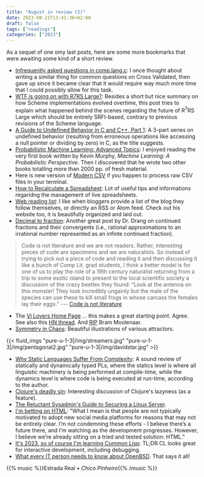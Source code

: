 ```yaml
---
title: "August in review (2)"
date: 2023-08-21T13:41:36+02:00
draft: false
tags: ["readings"]
categories: ["2023"]
---
```


As a sequel of one omy last posts, here are some more bookmarks that were awaiting some kind of a short review.

- [Infrequently asked questions in comp.lang.c](https://www.seebs.net/faqs/c-iaq.html): I once thought about writing a similar thing for common questions on Cross Validated, then gave up since it became clear that it would require way much more time that I could possibly allow for this task.
- [WTF is going on with R7RS Large?](http://dpk.io/r7rswtf): Besides a short but nice summary on how Scheme implementations evolved overtime, this post tries to explain what happened behind the scenes regarding the future of R<sup>7</sup>RS Large which should be entirely SRFI-based, contrary to previous revisions of the Scheme language.
- [A Guide to Undefined Behavior in C and C++, Part 1](https://blog.regehr.org/archives/213): A 3-part series on undefined behavior (resulting from erroneous operations like accessing a null pointer or dividing by zero) in C, as the title suggests.
- [Probabilistic Machine Learning: Advanced Topics](https://probml.github.io/pml-book/): I enjoyed reading the very first book written by Kevin Murphy, _Machine Learning: A Probabilistic Perspective_. Then I discovered that he wrote two other books totalling more than 2000 pp. of fresh material.
- Here is new version of [Modern CSV](https://www.moderncsv.com/modern-csv-2-is-now-available/) if you happen to process raw CSV files in your terminal.
- [How to Recalculate a Spreadsheet](https://lord.io/spreadsheets/): Lot of useful tips and informations regaridng the management of live spreadsheets.
- [Web reading list](https://mattwidmann.net/notes/web-reading-list/): I like when bloggers provide a list of the blog they follow themselves, or directly an RSS or Atom feed. Check out his website too, it is beautifully organized and laid out.
- [Decimal to fraction](https://leancrew.com/all-this/2023/08/decimal-to-fraction/): Another great post by Dr. Drang on continued fractions and their convergents (i.e., rational approximations to an irrational number represented as an infinte continued fraction).

> Code is not literature and we are not readers. Rather, interesting pieces of code are specimens and we are naturalists. So instead of trying to pick out a piece of code and reading it and then discussing it like a bunch of Comp Lit. grad students, I think a better model is for one of us to play the role of a 19th century naturalist returning from a trip to some exotic island to present to the local scientific society a discussion of the crazy beetles they found: “Look at the antenna on this monster! They look incredibly ungainly but the male of the species can use these to kill small frogs in whose carcass the females lay their eggs.” --- [Code is not literature](https://gigamonkeys.com/code-reading/)

- The [Vi Lovers Home Page](https://thomer.com/vi/vi.html) ... this makes a great starting point. Agree. See also this [HN thread](https://news.ycombinator.com/item?id=37100833). And [RIP](https://neovim.io/news/2023/08) Bram Moolenaar.
- [Symmetry in Chaos](https://paulbourke.net/fractals/symmetryinchaos/): Beautiful illustrations of various attractors.

{{< fluid_imgs
"pure-u-1-3|/img/streamers.jpg"
"pure-u-1-3|/img/pentagonal2.jpg"
"pure-u-1-3|/img/davidstar.jpg" >}}

- [Why Static Languages Suffer From Complexity](https://hirrolot.github.io/posts/why-static-languages-suffer-from-complexity.html): A sound review of statically and dynamically typed PLs, where the statics level is where all linguistic machinery is being performed at compile-time, while the dynamics level is where code is being executed at run-time, according to the author.
- [Clojure's deadly sin](https://clojure-goes-fast.com/blog/clojures-deadly-sin/): Interesting discussion of Clojure's lazyness (as a feature).
- [The Reluctant Sysadmin's Guide to Securing a Linux Server](https://pboyd.io/posts/securing-a-linux-vm/).
- [I'm betting on HTML](https://catskull.net/html.html): "What I mean is that people are not typically motivated to adopt new social media platforms for reasons that may not be entirely clear. I’m not condemning these efforts - I believe there’s a future there, and I’m watching as the development progresses. However, I believe we’re already sitting on a tried and tested solution: HTML."
- [It's 2023, so of course I'm learning Common Lisp](https://log.schemescape.com/posts/programming-languages/learning-lisp-in-2023.html): TL;DR CL looks great for interactive development, including debugging.
- [What every IT person needs to know about OpenBSD](https://nxdomain.no/~peter/what_every_it_person_needs_to_know_about_openbsd.html). That says it all!

{{% music %}}Estrada Real • _Chico Pinheiro_{{% /music %}}
